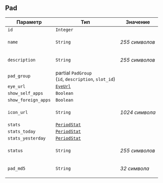 
## Pad


<table>
    <thead>
        <tr><th>Параметр</th><th>Тип</th><th>Значение</th></tr>
    </thead>
    <tbody>
        <tr>
            <td><code>id</code></td>
            <td><code>Integer</code></td>
            <td></td>
        </tr><tr>
            <td><code>name</code></td>
            <td><code>String</code></td>
            <td><p><em>255 символов</em> </p></td>
        </tr><tr>
            <td><code>description</code></td>
            <td><code>String</code></td>
            <td><p><em>255 символов</em> </p></td>
        </tr><tr>
            <td><code>pad_group</code></td>
            <td>partial <code>PadGroup</code><br />
(<code>id</code>, <code>description</code>, <code>slot_id</code>)
</td>
            <td></td>
        </tr><tr>
            <td><code>eye_url</code></td>
            <td><a href="eyeurl.md"><code>EyeUrl</code></a></td>
            <td></td>
        </tr><tr>
            <td><code>show_self_apps</code></td>
            <td><code>Boolean</code></td>
            <td></td>
        </tr><tr>
            <td><code>show_foreign_apps</code></td>
            <td><code>Boolean</code></td>
            <td></td>
        </tr><tr>
            <td><code>icon_url</code></td>
            <td><code>String</code></td>
            <td><p><em>1024 символа</em> </p></td>
        </tr><tr>
            <td><code>stats</code></td>
            <td><a href="periodstat.md"><code>PeriodStat</code></a></td>
            <td></td>
        </tr><tr>
            <td><code>stats_today</code></td>
            <td><a href="periodstat.md"><code>PeriodStat</code></a></td>
            <td></td>
        </tr><tr>
            <td><code>stats_yesterday</code></td>
            <td><a href="periodstat.md"><code>PeriodStat</code></a></td>
            <td></td>
        </tr><tr>
            <td><code>status</code></td>
            <td><code>String</code></td>
            <td><p><em>255 символов</em> </p></td>
        </tr><tr>
            <td><code>pad_md5</code></td>
            <td><code>String</code></td>
            <td><p><em>32 символа</em> </p></td>
        </tr>
    </tbody>
</table>